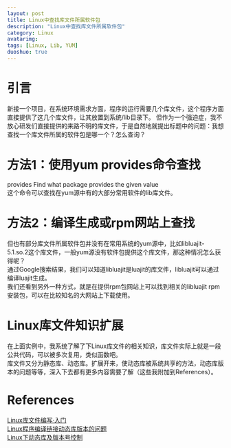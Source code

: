 ```yaml
---
layout: post
title: Linux中查找库文件所属软件包
description: "Linux中查找库文件所属软件包"
category: Linux
avatarimg:
tags: [Linux, Lib, YUM]
duoshuo: true
---
```

# 引言
新接一个项目，在系统环境需求方面，程序的运行需要几个库文件，这个程序方面直接提供了这几个库文件，让其放置到系统/lib目录下。
但作为一个强迫症，我不放心研发们直接提供的来路不明的库文件，于是自然地就提出标题中的问题：我想查找一个库文件所属的软件包是哪一个？怎么查询？

# 方法1：使用yum provides命令查找
provides       Find what package provides the given value  
这个命令可以查找在yum源中有的大部分常用软件的lib库文件。 

# 方法2：编译生成或rpm网站上查找
但也有部分库文件所属软件包并没有在常用系统的yum源中，比如libluajit-5.1.so.2这个库文件，一般yum源没有软件包提供这个库文件，那这种情况怎么获得呢？  
通过Google搜索结果，我们可以知道libluajit是luajit的库文件，libluajit可以通过编译luajit生成。  
我们还看到另外一种方式，就是在提供rpm包网站上可以找到相关的libluajit rpm安装包，可以在比较知名的大网站上下载使用。 

# Linux库文件知识扩展
在上面实例中，我系统了解了下Linux库文件的相关知识，库文件实际上就是一段公共代码，可以被多次复用，类似函数吧。  
库文件又分为静态库、动态库。扩展开来，使动态库被系统共享的方法，动态库版本的问题等等，深入下去都有更多内容需要了解（这些我附加到References）。

# References
[Linux库文件编写·入门](http://www.cnblogs.com/lcw/p/3169285.html)  
[Linux程序编译链接动态库版本的问题](http://littlewhite.us/archives/301)  
[Linux下动态库及版本号控制](http://blog.csdn.net/alspwx/article/details/36655645)  


